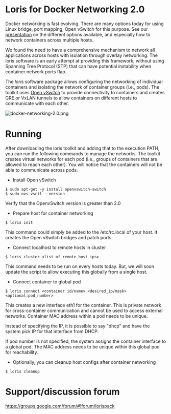 Loris for Docker Networking 2.0
===============================
Docker networking is fast evolving. There are many options today for
using Linux bridge, port mapping, Open vSwitch for this purpose. See
our [presentation](http://www.slideshare.net/lorispack/docker-networking-101)
on the different options available, and especially
how to network containers across multiple hosts.

We found the need to have a comprehensive mechanism to network all
applications across hosts with isolation through overlay networking.
The loris software is an early attempt at providing this framework,
without using Spanning Tree Protocol (STP) that can have potential
instability when container network ports flap.

The *loris* software package allows configuring the networking of individual
containers and isolating the network of container groups (i.e., pods).
The toolkit uses [Open vSwitch](http://openvswitch.org) to provide
connectivity to containers and creates GRE or VxLAN tunnels to allow containers
on different hosts to communicate with each other.

![docker-networking-2.0.png](http://lorispack.io/wp-content/uploads/2014/11/docker_vxlan_networking-596x365.png)

# Running
After downloading the loris toolkit and adding that to the execution PATH,
you can run the following commands to manage the networks. The toolkit 
creates virtual networks for each pod (i.e., groups of containers that
are allowed to reach each other). You will notice that the containers 
will not be able to communicate across pods.

* Install Open vSwitch
```
$ sudo apt-get -y install openvswitch-switch
$ sudo ovs-vsctl --version
```
   Verify that the OpenvSwitch version is greater than 2.0

* Prepare host for container networking
```
$ loris init
```
   This command could simply be added to the /etc/rc.local of your host.
   It creates the Open vSwitch bridges and patch ports.

* Connect localhost to remote hosts in cluster
```
$ loris cluster <list of remote_host_ips>
```
   This command needs to be run on every hosts today. But, we will soon
   update the script to allow executing this globally from a single host.

* Connect container to global pod
```
$ loris connect <container id/name> <desired_ip/mask> <optional:pod_number>
```
   This creates a new interface eth1 for the container. This is private
   network for cross-container communication and cannot be used to access
   external networks. Container MAC address within a pod needs to be unique.

   Instead of specifying the IP, it is possible to say "dhcp"
   and have the system pick IP for that interface from DHCP.

   If pod number is not specified, the system assigns the container
   interface to a global pod. The MAC address needs to be unique within
   this global pod for reachability.

* Optionally, you can cleanup host configs after container networking
```
$ loris cleanup
```

# Support/discussion forum
https://groups.google.com/forum/#!forum/lorispack
